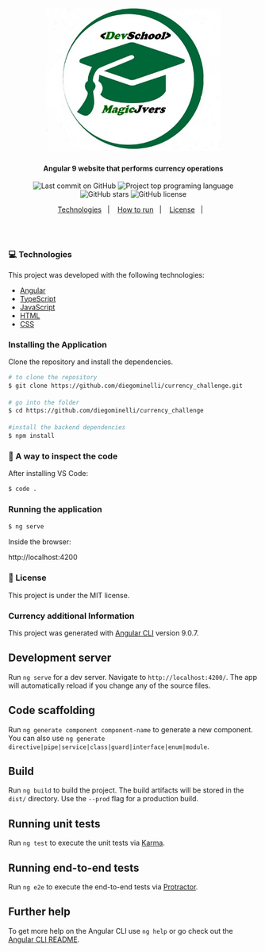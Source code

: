 <h1 align="center">
    <img alt="MagicJvers" src="./src/assets/images/MagicJVers.png" width="350px" />
</h1>

<h4 align="center">
  Angular 9 website that performs currency operations 
</h4>

<p align="center">
<img alt="Last commit on GitHub" src="https://img.shields.io/github/last-commit/diegominelli/currency_challenge?color=FF5E84">
<img alt="Project top programing language" src="https://img.shields.io/github/languages/top/diegominelli/currency_challenge?color=FF5E84">
<img alt="GitHub stars" src="https://img.shields.io/github/stars/diegominelli/currency_challenge?color=FF5E84">
<img alt="GitHub license" src="https://img.shields.io/github/license/diegominelli/currency_challenge?color=FF5E84">
</p> 


<p align="center">
  <a href="#computer-technologies">Technologies</a>&nbsp;&nbsp;&nbsp;|&nbsp;&nbsp;&nbsp;
  <a href="#installing-the-application">How to run</a>&nbsp;&nbsp;&nbsp;|&nbsp;&nbsp;&nbsp;
  <a href="#page_facing_up-license">License</a>&nbsp;&nbsp;&nbsp;|&nbsp;&nbsp;&nbsp;
  <!-- <a href="#mailbox_with_mail-get-in-touch">Get in touch</a> -->
</p>
<br><br>

### :computer: Technologies

This project was developed with the following technologies:

-  [Angular](https://angular.io)
-  [TypeScript](https://www.typescriptlang.org)
-  [JavaScript](https://www.javascript.com)
-  [HTML](https://www.w3.org)
-  [CSS](https://www.w3.org/Style/CSS/Overview.en.html)

### Installing the Application
Clone the repository and install the dependencies.
```bash
# to clone the repository
$ git clone https://github.com/diegominelli/currency_challenge.git

# go into the folder
$ cd https://github.com/diegominelli/currency_challenge

#install the backend dependencies
$ npm install

```

### :microscope: A way to inspect the code

After installing VS Code:

```bash
$ code .
```

### Running the application

```bash
$ ng serve
```
Inside the browser:
<p>http://localhost:4200</p>

<!-- ### Preview

<h1 align="center">
    <img alt="" src="./src/assets/img/home.png" width="940px"/>
</h1>
<h1 align="center">
    <img alt="" src="./src/assets/img/products.png" width="940px"/>
</h1> -->

### :page_facing_up: License

This project is under the MIT license. 

### Currency additional Information

This project was generated with [Angular CLI](https://github.com/angular/angular-cli) version 9.0.7.

## Development server

Run `ng serve` for a dev server. Navigate to `http://localhost:4200/`. The app will automatically reload if you change any of the source files.

## Code scaffolding

Run `ng generate component component-name` to generate a new component. You can also use `ng generate directive|pipe|service|class|guard|interface|enum|module`.

## Build

Run `ng build` to build the project. The build artifacts will be stored in the `dist/` directory. Use the `--prod` flag for a production build.

## Running unit tests

Run `ng test` to execute the unit tests via [Karma](https://karma-runner.github.io).

## Running end-to-end tests

Run `ng e2e` to execute the end-to-end tests via [Protractor](http://www.protractortest.org/).

## Further help

To get more help on the Angular CLI use `ng help` or go check out the [Angular CLI README](https://github.com/angular/angular-cli/blob/master/README.md).
